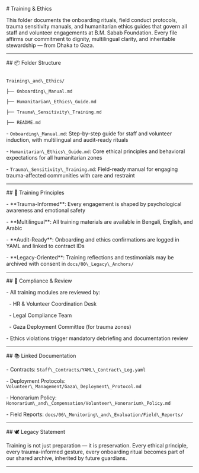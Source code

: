 \# Training \& Ethics



This folder documents the onboarding rituals, field conduct protocols, trauma sensitivity manuals, and humanitarian ethics guides that govern all staff and volunteer engagements at B.M. Sabab Foundation. Every file affirms our commitment to dignity, multilingual clarity, and inheritable stewardship — from Dhaka to Gaza.



---



\## 📦 Folder Structure



```plaintext

Training\_and\_Ethics/

├── Onboarding\_Manual.md

├── Humanitarian\_Ethics\_Guide.md

├── Trauma\_Sensitivity\_Training.md

├── README.md

```



\- `Onboarding\_Manual.md`: Step-by-step guide for staff and volunteer induction, with multilingual and audit-ready rituals  

\- `Humanitarian\_Ethics\_Guide.md`: Core ethical principles and behavioral expectations for all humanitarian zones  

\- `Trauma\_Sensitivity\_Training.md`: Field-ready manual for engaging trauma-affected communities with care and restraint



---



\## 🧭 Training Principles



\- \*\*Trauma-Informed\*\*: Every engagement is shaped by psychological awareness and emotional safety  

\- \*\*Multilingual\*\*: All training materials are available in Bengali, English, and Arabic  

\- \*\*Audit-Ready\*\*: Onboarding and ethics confirmations are logged in YAML and linked to contract IDs  

\- \*\*Legacy-Oriented\*\*: Training reflections and testimonials may be archived with consent in `docs/00\_Legacy\_Anchors/`



---



\## 🔐 Compliance \& Review



\- All training modules are reviewed by:

&nbsp; - HR \& Volunteer Coordination Desk  

&nbsp; - Legal Compliance Team  

&nbsp; - Gaza Deployment Committee (for trauma zones)  

\- Ethics violations trigger mandatory debriefing and documentation review



---



\## 📚 Linked Documentation



\- Contracts: `Staff\_Contracts/YAML\_Contract\_Log.yaml`  

\- Deployment Protocols: `Volunteer\_Management/Gaza\_Deployment\_Protocol.md`  

\- Honorarium Policy: `Honorarium\_and\_Compensation/Volunteer\_Honorarium\_Policy.md`  

\- Field Reports: `docs/06\_Monitoring\_and\_Evaluation/Field\_Reports/`



---



\## 🕊️ Legacy Statement



Training is not just preparation — it is preservation. Every ethical principle, every trauma-informed gesture, every onboarding ritual becomes part of our shared archive, inherited by future guardians.



---



